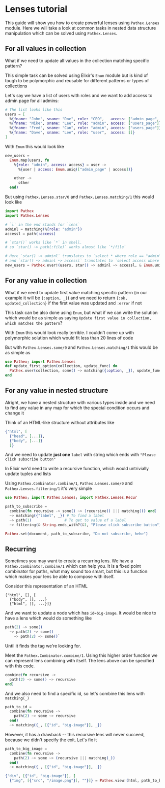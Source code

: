 # Lenses tutorial

This guide will show you how to create powerful lenses using `Pathex.Lenses` module. Here we will take a look at common tasks in nested data structure manipulation which can be solved using `Pathex.Lenses`.

## For all values in collection

What if we need to update all values in the collection matching specific pattern?

This simple task can be solved using Elixir's `Enum` module but is kind of tough
to be polymorphic and reusable for different patterns or types of collections

Let's say we have a list of users with roles and we want to add access to admin
page for all admins:

```elixir
# The list looks like this
users = [
  %{fname: "John", sname: "Doe", role: "CEO",   access: ["admin_page", "users_page"]},
  %{fname: "Mike", sname: "Lee", role: "admin", access: ["users_page"]},
  %{fname: "Fred", sname: "Can", role: "admin", access: ["users_page"]},
  %{fname: "Dave", sname: "Lee", role: "user",  access: []}
]
```

With `Enum` this would look like

```elixir
new_users =
  Enum.map(users, fn
    %{role: "admin", access: access} = user ->
      %{user | access: Enum.uniq(["admin_page" | access])}

    other ->
      other
  end)
```

But using `Pathex.Lenses.star/0` and `Pathex.Lenses.matching/1` this would look like

```elixir
import Pathex
import Pathex.Lenses

# `l` in the end stands for `lens`
adminl = matching(%{role: "admin"})
accessl = path(:access)

# `star()` works like `*` in shell.
# so `star() ~> path(:file)` works almost like `*/file`

# Here `star() ~> adminl` translates to `select * where role == "admin"`
# and `star() ~> adminl ~> accessl` translates to `select access where role == "admin"`
new_users = Pathex.over!(users, star() ~> adminl ~> accessl, & Enum.uniq(["admin_page" | &1]))
```

## For any value in collection

What if we need to update first value matching specific pattern
(in our example it will be `{:option, _}`) and we need to
return `{:ok, updated_collection}` if the
first value was updated and `:error` if not

This task can be also done using `Enum`, but what if we can write the solution  
which would be as simple as saying `Update first value in collection, which matches the pattern`?

With `Enum` this would look really terrible.
I couldn't come up with polymorphic solution which would fit less than 20 lines of code

But with `Pathex.Lenses.some/0` and `Pathex.Lenses.matching/1` this would be as simple as

```elixir
use Pathex; import Pathex.Lenses
def update_first_option(collection, update_func) do
  Pathex.over(collection, some() ~> matching({:option, _}), update_func)
end
```

## For any value in nested structure

Alright, we have a nested structure with various types inside and we need to find any value in any map
for which the special condition occurs and change it

Think of an HTML-like structure without attributes like
```elixir
{"html", [
  {"head", [...]},
  {"body", [...]}
  ]}
```

And we need to update __just one__ `label` with string which ends with `"Please click subscribe button"`

In Elixir we'd need to write a recursive function, which would untrivially update tuples and lists

Using `Pathex.Combinator.combine/1`, `Pathex.Lenses.some/0` and `Pathex.Lenses.filtering/1` it's very simple

```elixir
use Pathex; import Pathex.Lenses; import Pathex.Lenses.Recur

path_to_subscribe =
  combine(fn recursive -> some() ~> (recursive() ||| matching()) end)
  ~> matching({"label", _}) # To find a label
  ~> path(1)               # To get to value of a label
  ~> filtering(& String.ends_with?(&1, "Please click subscribe button")

Pathex.set(document, path_to_subscribe, "Do not subscribe, hehe")
```

## Recurring

Sometimes you may want to create a recurring lens. We have a `Pathex.Combinator.combine/1` which can help you. It is a fixed point combinator for paths, what may sound too smart, but this is a function which makes your lens be able to compose with itself.

Consider this representation of an HTML
```
{"html", [], [
  {"body", [], ...}
  {"html", [], ...}]}
```

And we want to update a node which has `id=big-image`. It would be nice to have a lens which would do something like
```elixir
path(2) ~> some()
  ~> path(2) ~> some()
    ~> path(2) ~> some()`
```
Until it finds the tag we're looking for.

Meet the `Pathex.Combinator.combine/1`. Using this higher order function we can represent lens combining with itself.
The lens above can be specified with this code.
```elixir
combine(fn recursive ->
  path(2) ~> some() ~> recursive
end)
```

And we also need to find a specific id, so let's combine this lens with `matching(_)`
```elixir
path_to_id =
  combine(fn recursive ->
    path(2) ~> some ~> recursive
  end)
  ~> matching({_, [{"id", "big-image"}], _})
```

However, it has a drawback -- this recursive lens will never succeed, because we didn't specify the exit. Let's fix it
```elixir
path_to_big_image =
  combine(fn recursive ->
    path(2) ~> some ~> (recursive ||| matching(_))
  end)
  ~> matching({_, [{"id", "big-image"}], _})

{"div", [{"id", "big-image"}], [
  {"img", [{"src", "/image.png"}], ""}]} = Pathex.view!(html, path_to_big_image)
```
